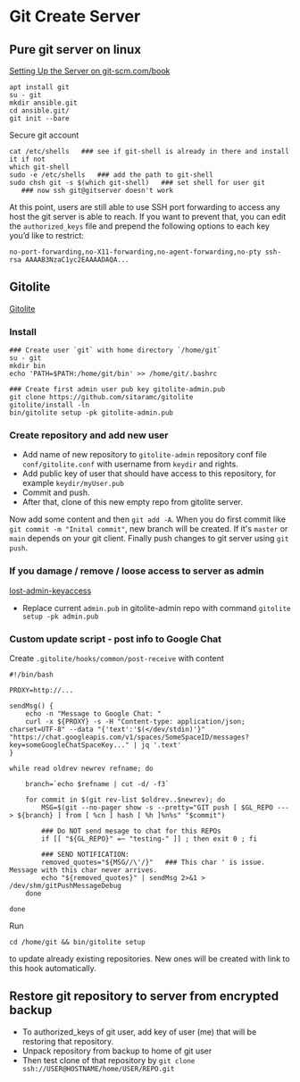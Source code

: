 # Git Create Server

## Pure git server on linux

[Setting Up the Server on git-scm.com/book](https://git-scm.com/book/en/v2/Git-on-the-Server-Setting-Up-the-Server)

    apt install git
    su - git
    mkdir ansible.git
    cd ansible.git/
    git init --bare

Secure git account

    cat /etc/shells   ### see if git-shell is already in there and install it if not
    which git-shell
    sudo -e /etc/shells   ### add the path to git-shell
    sudo chsh git -s $(which git-shell)   ### set shell for user git
       ### now ssh git@gitserver doesn't work

At this point, users are still able to use SSH port forwarding to access any host the git server is able to reach. If you want to prevent that, you can edit the `authorized_keys` file and prepend the following options to each key you’d like to restrict:

    no-port-forwarding,no-X11-forwarding,no-agent-forwarding,no-pty ssh-rsa AAAAB3NzaC1yc2EAAAADAQA...

## Gitolite

[Gitolite](https://gitolite.com/)

### Install

    ### Create user `git` with home directory `/home/git`
    su - git
    mkdir bin
    echo 'PATH=$PATH:/home/git/bin' >> /home/git/.bashrc
    
    ### Create first admin user pub key gitolite-admin.pub
    git clone https://github.com/sitaramc/gitolite
    gitolite/install -ln
    bin/gitolite setup -pk gitolite-admin.pub

### Create repository and add new user

* Add name of new repository to `gitolite-admin` repository conf file `conf/gitolite.conf` with username from `keydir` and rights.
* Add public key of user that should have access to this repository, for example `keydir/myUser.pub`
* Commit and push.
* After that, clone of this new empty repo from gitolite server.

Now add some content and then `git add -A`. When you do first commit like `git commit -m "Inital commit"`, new branch will be created. If it's `master` or `main` depends on your git client. Finally push changes to git server using `git push`.

### If you damage / remove / loose access to server as admin

[lost-admin-keyaccess](https://gitolite.com/gitolite/emergencies#lost-admin-keyaccess)

* Replace current `admin.pub` in gitolite-admin repo with command `gitolite setup -pk admin.pub`

### Custom update script - post info to Google Chat

Create `.gitolite/hooks/common/post-receive` with content

    #!/bin/bash

    PROXY=http://...

    sendMsg() {
        echo -n "Message to Google Chat: "
        curl -x ${PROXY} -s -H "Content-type: application/json; charset=UTF-8" --data "{'text':'$(</dev/stdin)'}" "https://chat.googleapis.com/v1/spaces/SomeSpaceID/messages?key=someGoogleChatSpaceKey..." | jq '.text'
    }

    while read oldrev newrev refname; do

        branch=`echo $refname | cut -d/ -f3`

        for commit in $(git rev-list $oldrev..$newrev); do
            MSG=$(git --no-pager show -s --pretty="GIT push [ $GL_REPO ---> ${branch} ] from [ %cn ] hash [ %h ]%n%s" "$commit")

            ### Do NOT send mesage to chat for this REPOs
            if [[ "${GL_REPO}" =~ "testing-" ]] ; then exit 0 ; fi

            ### SEND NOTIFICATION:
            removed_quotes="${MSG//\'/}"   ### This char ' is issue. Message with this char never arrives.
            echo "${removed_quotes}" | sendMsg 2>&1 > /dev/shm/gitPushMessageDebug
        done

    done

Run

    cd /home/git && bin/gitolite setup

to update already existing repositories. New ones will be created with link to this hook automatically.

## Restore git repository to server from encrypted backup

* To authorized_keys of git user, add key of user (me) that will be restoring that repository.
* Unpack repository from backup to home of git user
* Then test clone of that repository by `git clone ssh://USER@HOSTNAME/home/USER/REPO.git`

